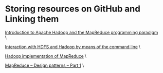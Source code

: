 # Storing resources on GitHub and Linking them
[Introduction to Apache Hadoop and the MapReduce programming paradigm](https://enricocarraro.github.io/testing/03.pdf) \

[Interaction with HDFS and Hadoop by means of the command line](https://enricocarraro.github.io/testing/03b.pdf) \

[Hadoop implementation of MapReduce](https://enricocarraro.github.io/testing/04.pdf) \

[MapReduce – Design patterns – Part 1](https://enricocarraro.github.io/testing/05.pdf) \


